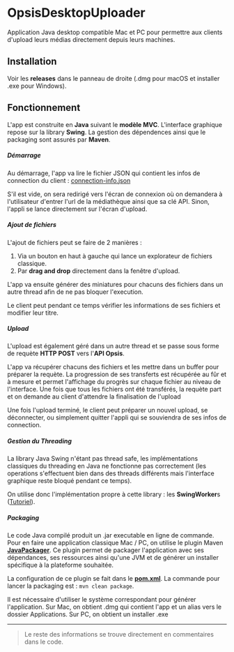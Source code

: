 # OpsisDesktopUploader

Application Java desktop compatible Mac et PC pour permettre aux clients d'upload leurs médias directement depuis leurs machines.

## Installation

Voir les **releases** dans le panneau de droite (.dmg pour macOS et installer .exe pour Windows).

## Fonctionnement

L'app est construite en **Java** suivant le **modèle MVC**.
L'interface graphique repose sur la library **Swing**.
La gestion des dépendences ainsi que le packaging sont assurés par **Maven**.

##### Démarrage

Au démarrage, l'app va lire le fichier JSON qui contient les infos de connection du client : [connection-info.json](src/main/resources/connection-info.json)

S'il est vide, on sera redirigé vers l'écran de connexion où on demandera à l'utilisateur d'entrer l'url de la médiathèque ainsi que sa clé API.
Sinon, l'appli se lance directement sur l'écran d'upload.

##### Ajout de fichiers

L'ajout de fichiers peut se faire de 2 manières :
1. Via un bouton en haut à gauche qui lance un explorateur de fichiers classique.
2. Par **drag and drop** directement dans la fenêtre d'upload.

L'app va ensuite générer des miniatures pour chacuns des fichiers dans un autre thread afin de ne pas bloquer l'execution.

Le client peut pendant ce temps vérifier les informations de ses fichiers et modifier leur titre.

##### Upload

L'upload est également géré dans un autre thread et se passe sous forme de requète **HTTP POST** vers l'**API Opsis**.

L'app va récupérer chacuns des fichiers et les mettre dans un buffer pour préparer la requète.
La progression de ses transferts est récupérée au fûr et à mesure et permet l'affichage du progrès sur chaque fichier au niveau de l'interface.
Une fois que tous les fichiers ont été transférés, la requète part et on demande au client d'attendre la finalisation de l'upload

Une fois l'upload terminé, le client peut préparer un nouvel upload, se déconnecter, ou simplement quitter l'appli qui se souviendra de ses infos de connection.

##### Gestion du Threading

La library Java Swing n'étant pas thread safe, les implémentations classiques du threading en Java ne fonctionne pas correctement (les operations s'effectuent bien dans des threads différents mais l'interface graphique reste bloqué pendant ce temps).

On utilise donc l'implémentation propre à cette library : les **SwingWorker**s ([Tutoriel](https://www.geeksforgeeks.org/swingworker-in-java/)).

##### Packaging

Le code Java compilé produit un .jar executable en ligne de commande.
Pour en faire une application classique Mac / PC, on utilise le plugin Maven [**JavaPackager**](https://github.com/fvarrui/JavaPackager).
Ce plugin permet de packager l'application avec ses dépendances, ses ressources ainsi qu'une JVM et de générer un installer spécifique à la plateforme souhaitée.

La configuration de ce plugin se fait dans le [**pom.xml**](pom.xml).
La commande pour lancer la packaging est : ```mvn clean package```.

Il est nécessaire d'utiliser le système correspondant pour générer l'application.
Sur Mac, on obtient .dmg qui contient l'app et un alias vers le dossier Applications.
Sur PC, on obtient un installer .exe

---

> Le reste des informations se trouve directement en commentaires dans le code. 

